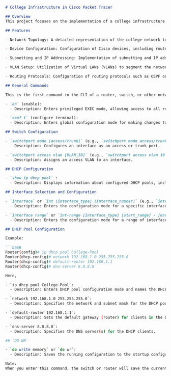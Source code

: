 ```markdown
# College Infrastructure in Cisco Packet Tracer

## Overview
This project focuses on the implementation of a college infrastructure simulation using Cisco Packet Tracer. The goal is to design and simulate a network that reflects the networking needs of a typical college environment. The infrastructure includes various networking devices, such as routers, switches, and end devices, to create a comprehensive and functional network setup.

## Features

- Network Topology: A detailed representation of the college network topology, showcasing the interconnection of different departments, labs, and administrative areas.

- Device Configuration: Configuration of Cisco devices, including routers and switches, to ensure proper communication and data flow within the network.

- Subnetting and IP Addressing: Implementation of subnetting and IP addressing to efficiently manage and organize the IP space for different departments and segments of the college.

- VLAN Setup: Utilization of Virtual LANs (VLANs) to segment the network, providing enhanced security and network management capabilities.

- Routing Protocols: Configuration of routing protocols such as OSPF or EIGRP to enable dynamic routing and efficient data transfer between different parts of the college network.

## General Commands

This is the first command in the CLI of a router, switch, or other networking device in Cisco Packet Tracer.

- `en` (enable):
  - Description: Enters privileged EXEC mode, allowing access to all router commands.

- `conf t` (configure terminal):
  - Description: Enters global configuration mode for making changes to the router's configuration.

## Switch Configuration

- `switchport mode [access/trunk]` (e.g., `switchport mode access/trunk`):
  - Description: Configures an interface as an access or trunk port.

- `switchport access vlan [VLAN_ID]` (e.g., `switchport access vlan 10`):
  - Description: Assigns an access VLAN to an interface.

## DHCP Configuration

- `show ip dhcp pool` :
  - Description: Displays information about configured DHCP pools, including allocated addresses, lease durations, and pool utilization.

## Interface Selection and Configuration

- `interface` or `int [interface_type] [interface_number]` (e.g., `interface GigabitEthernet0/0/0`):
  - Description: Enters the configuration mode for a specific interface.

- `interface range` or `int-range [interface_type] [start_range] - [end_range]` (e.g., `interface range GigabitEthernet0/0/1 - 2`):
  - Description: Enters the configuration mode for a range of interfaces.

## DHCP Pool Configuration

Example:

```bash
Router(config)# ip dhcp pool College-Pool
Router(dhcp-config)# network 192.168.1.0 255.255.255.0
Router(dhcp-config)# default-router 192.168.1.1
Router(dhcp-config)# dns-server 8.8.8.8

Here,

- `ip dhcp pool College-Pool`:
  - Description: Enters DHCP pool configuration mode and names the DHCP pool "College-Pool."

- `network 192.168.1.0 255.255.255.0`:
  - Description: Specifies the network and subnet mask for the DHCP pool.

- `default-router 192.168.1.1`:
  - Description: Sets the default gateway (router) for clients in the DHCP pool.

- `dns-server 8.8.8.8`:
  - Description: Specifies the DNS server(s) for the DHCP clients.

## `DO WR`

- `do write memory` or `do wr`:
  - Description: Saves the running configuration to the startup configuration file.

Note:
When you enter this command, the switch or router will save the current running configuration to the startup configuration file. The phrase "Building configuration..." will be displayed as output to indicate that the configuration is being saved. This ensures that the changes made in the running configuration are preserved across reboots.

